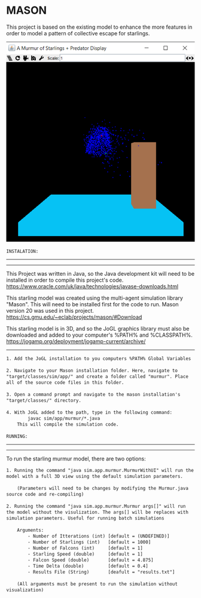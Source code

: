# MASON
This project is based on the existing model to enhance the more features in order to model a pattern of collective escape for starlings.

![Starling model](/Mason.png)

    INSTALATION:
**************************************************************
**************************************************************

This Project was written in Java, so the Java development kit will need to be installed in order to compile this project's code.
        https://www.oracle.com/uk/java/technologies/javase-downloads.html

This starling model was created using the multi-agent simulation library "Mason". This will need to be installed first for the code to run. Mason version 20 was used in this project.
        https://cs.gmu.edu/~eclab/projects/mason/#Download

This starling model is in 3D, and so the JoGL graphics library must also be downloaded and added to your computer's %PATH% and %CLASSPATH%.
        https://jogamp.org/deployment/jogamp-current/archive/

------------

    1. Add the JoGL installation to you computers %PATH% Global Variables

    2. Navigate to your Mason installation folder. Here, navigate to "target/classes/sim/app/" and create a folder called "murmur". Place all of the source code files in this folder.

    3. Open a command prompt and navigate to the mason installation's "target/classes/" directory.

    4. With JoGL added to the path, type in the following command:
            javac sim/app/murmur/*.java
        This will compile the simulation code.

    RUNNING:
**************************************************************
**************************************************************

To run the starling murmur model, there are two options:

    1. Running the command "java sim.app.murmur.MurmurWithUI" will run the model with a full 3D view using the default simulation parameters.

        (Parameters will need to be changes by modifying the Murmur.java source code and re-compiling)

    2. Running the command "java sim.app.murmur.Murmur args[]" will run the model without the visulization. The args[] will be replaces with simulation parameters. Useful for running batch simulations

        Arguments:
            - Number of Itterations (int) [default = (UNDEFINED)]
            - Number of Starlings (int)   [default = 1000]
            - Number of Falcons (int)     [default = 1]
            - Starling Speed (double)     [default = 1]
            - Falcon Speed (double)       [default = 4.875]
            - Time Delta (double)         [default = 0.4]
            - Results File (String)       [deafult = "results.txt"]

        (All arguments must be present to run the simulation without visualization)

